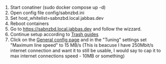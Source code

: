 1. Start conatiner (sudo docker compose up -d)
2. Open config file config/sabnzbd.ini
3. Set host_whitelist=sabnzbd.local.jabbas.dev
4. Reboot containers
5. Go to https://sabnzbd.local.jabbas.dev and follow the wizzard.
6. Continue setup according to [Trash guides](https://trash-guides.info/Downloaders/SABnzbd/Basic-Setup/)
7. Click on the [General config page](https://sabnzbd.local.jabbas.dev/config/general/) and in the "Tuning" settings set "Maximum line speed" to 15 MB/s (This is beacuse I have 250Mbit/s internet connection and want it to still be usable, I would say to cap it to max internet connections speed - 10MB or something)